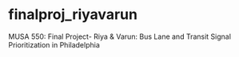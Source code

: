 # finalproj_riyavarun
MUSA 550: Final Project- Riya &amp; Varun: Bus Lane and Transit Signal Prioritization in Philadelphia
